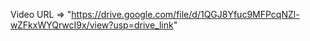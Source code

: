 Video URL => "https://drive.google.com/file/d/1QGJ8Yfuc9MFPcqNZl-wZFkxWYQrwcI9x/view?usp=drive_link"
